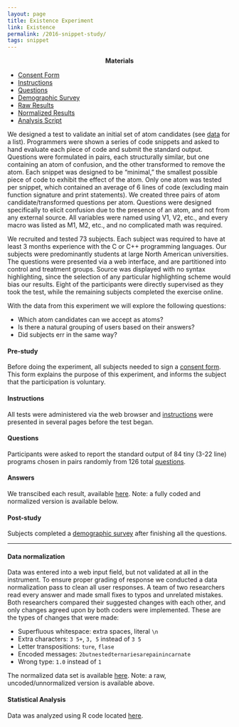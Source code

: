 ```yaml
---
layout: page
title: Existence Experiment
link: Existence
permalink: /2016-snippet-study/
tags: snippet
---
```


<div class="toc">
  <h4 style="margin: 0px 0px 15px 0px; text-align: center;">Materials</h4>
  <ul>
    <li><a href="consent.pdf">Consent Form</a></li>
    <li><a href="instruction-pages">Instructions</a></li>
    <li><a href="questions">Questions</a></li>
    <li><a href="survey.pdf">Demographic Survey</a></li>
    <li><a href="results_raw.csv">Raw Results</a></li>
    <li><a href="results_normalized.csv">Normalized Results</a></li>
    <li><a href="https://github.com/dgopstein/atoms-of-confusion/blob/master/snippet_study/results.R">Analysis Script</a></li>
  </ul>
</div>

We designed a test to validate an initial set of atom candidates (see [data](data) for a list). Programmers were shown a series of code snippets and asked to hand evaluate each piece of code and submit the standard output. Questions were formulated in pairs, each structurally similar, but one containing an atom of confusion, and the other transformed to remove the atom. Each snippet was designed to be “minimal,” the smallest possible piece of code to exhibit the effect of the atom. Only one atom was tested per snippet, which contained an average of 6 lines of code (excluding main function signature and print statements). We created three pairs of atom candidate/transformed questions per atom. Questions were designed specifically to elicit confusion due to the presence of an atom, and not from any external source. All variables were named using V1, V2, etc., and every macro was listed as M1, M2, etc., and no complicated math was required.

We recruited and tested 73 subjects. Each subject was required to have at least 3 months experience with the C or C++ programming languages. Our subjects were predominantly students at large North American universities. The questions were presented via a web interface, and are partitioned into control and treatment groups. Source was displayed with no syntax highlighting, since the selection of any particular highlighting scheme would bias our results. Eight of the participants were directly supervised as they took the test, while the remaining subjects completed the exercise online.

With the data from this experiment we will explore the following questions:

- Which atom candidates can we accept as atoms?
- Is there a natural grouping of users based on their
answers?
- Did subjects err in the same way?

#### Pre-study

Before doing the experiment, all subjects needed to sign a [consent form](consent.pdf). This form explains the purpose of this experiment, and informs the subject that the participation is voluntary.

#### Instructions

All tests were administered via the web browser and [instructions](instruction-pages) were presented in several pages before the test began.

#### Questions

Participants were asked to report the standard output of 84 tiny (3-22 line) programs chosen in pairs randomly from 126 total [questions](questions).

#### Answers

We transcibed each result, available [here](results_raw.csv).
Note: a fully coded and normalized version is available below.

#### Post-study

Subjects completed a [demographic survey](survey.pdf)
after finishing all the questions. 

---

#### Data normalization

Data was entered into a web input field, but not validated at all in the instrument. To ensure proper grading of response we conducted a data normalization pass to clean all user responses. A team of two researchers read every answer and made small fixes to typos and unrelated mistakes. Both researchers compared their suggested changes with each other, and only changes agreed upon by both coders were implemented. These are the types of changes that were made:

* Superfluous whitespace: extra spaces, literal `\n`
* Extra characters: `3 5+`, `3, 5` instead of `3 5`
* Letter transpositions: `ture`, `flase`
* Encoded messages: `2butnestedternariesarepainincarnate`
* Wrong type: `1.0` instead of `1`

The normalized data set is available [here](results_normalized.csv).
Note: a raw, uncoded/unnormalized version is available above.

#### Statistical Analysis

Data was analyzed using R code located [here](https://github.com/dgopstein/atoms-of-confusion/blob/master/snippet_study/results.R).
